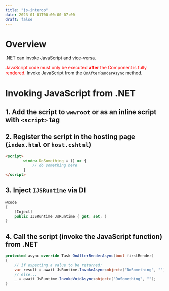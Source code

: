 ```yaml
---
title: "js-interop"
date: 2023-01-01T00:00:00-07:00
draft: false
---
```


<style>
    r { color: red }
    o { color: orange }
    g { color: green }
</style>

# Overview
.NET can invoke JavaScript and vice-versa.

<!-- TODO: WARNING -->
<r>JavaScript code must only be executed **after** the Component is fully rendered.</r>  Invoke JavaScript from the `OnAfterRenderAsync` method.

# Invoking JavaScript from .NET
## 1. Add the script to `wwwroot` or as an inline script with `<script>` tag
## 2. Register the script in the hosting page (`index.html` or `host.cshtml`)
```html
<script>
        window.DoSomething = () => {
            // do something here
        }
</script>
```

## 3. Inject `IJSRuntime` via DI
```cs
@code 
{
    [Inject]
    public IJSRuntime JsRuntime { get; set; }
}
```

## 4. Call the script (invoke the JavaScript function) from .NET
```cs
protected async override Task OnAfterRenderAsync(bool firstRender) 
{
    // if expecting a value to be returned:
    var result = await JsRuntime.InvokeAsync<object>("DoSomething", "");
    // else...
    _ = await JsRuntime.InvokeVoidAsync<object>("DoSomething", "");
}
``` 